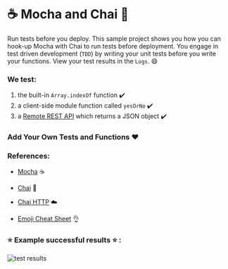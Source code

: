 # :coffee: Mocha and Chai :tea:

Run tests before you deploy. This sample project shows you how you can hook-up Mocha with Chai to run tests before deployment. You engage in test driven development (`TDD`) by writing your unit tests before you write your functions. View your test results in the `Logs`. :smile:

### We test:

1) the built-in `Array.indexOf` function :heavy_check_mark:
2) a client-side module function called `yesOrNo` :heavy_check_mark:
3) a <a href="https://repl.it/@EricEisaman/nodejs-express-routes" no-referrer no-opener>Remote REST API</a> which returns a JSON object :heavy_check_mark:

### Add Your Own Tests and Functions  :heart:

### References:

* <a href="https://github.com/mochajs/mocha" no-referrer no-opener>Mocha</a> :coffee:

* <a href="https://github.com/chaijs/chai" no-referrer no-opener>Chai</a> :tea:

* <a href="https://github.com/chaijs/chai-http" no-referrer no-opener>Chai HTTP</a> :cloud:

* <a href="https://gist.github.com/roachhd/1f029bd4b50b8a524f3c" no-referrer no-opener>Emoji Cheat Sheet</a> :ok_hand:

### :star: Example successful results :star:  :

![test results](https://cdn.glitch.com/58aab5c2-c5de-4e1e-bcdb-37ab7e0e7f93%2Ftest_results.png)



